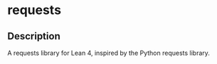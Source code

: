 # requests

## Description

A requests library for Lean 4, inspired by the Python requests library.
